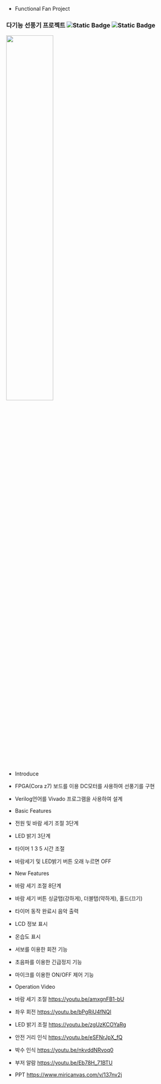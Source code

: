 * Functional Fan Project
<h3> 다기능 선풍기 프로젝트 <img alt="Static Badge" src="https://img.shields.io/badge/Verilog-08298A"> <img alt="Static Badge" src="https://img.shields.io/badge/Vivado-F2F5A9"> </h3>
<img src = "https://github.com/user-attachments/assets/9c7252f0-f630-4cd5-9afd-28962c2012e7" width="50%" height="50%">

* Introduce
* FPGA(Cora z7) 보드를 이용 DC모터를 사용하여 선풍기를 구현
* Verilog언어를 Vivado 프로그램을 사용하여 설계

* Basic Features
* 전원 및 바람 세기 조절 3단계
* LED 밝기 3단계
* 타이머 1 3 5 시간 조절
* 바람세기 및 LED밝기 버튼 오래 누르면 OFF

* New Features
* 바람 세기 조절 8단계
* 바람 세기 버튼 싱글탭(강하게), 더블탭(약하게), 홀드(끄기)
* 타이머 동작 완료시 음악 출력
* LCD 정보 표시
* 온습도 표시
* 서보를 이용한 회전 기능
* 초음파를 이용한 긴급정지 기능
* 마이크를 이용한 ON/OFF 제어 기능

* Operation Video
* 바람 세기 조절 https://youtu.be/amxgnFB1-bU
* 좌우 회전 https://youtu.be/bPgRiU4fNQI
* LED 밝기 조절 https://youtu.be/zgUzKCOYaRg
* 안전 거리 인식 https://youtu.be/eSFNrJpX_fQ
* 박수 인식 https://youtu.be/nkvddNRvoq0
* 부저 알람 https://youtu.be/Eb78H_71BTU

* PPT
https://www.miricanvas.com/v/137nv2j
